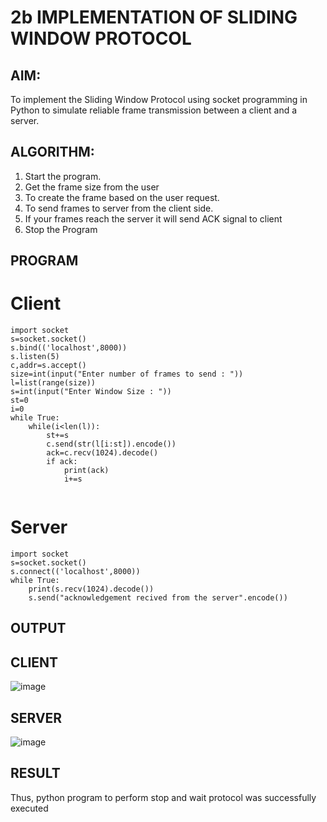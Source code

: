 # 2b IMPLEMENTATION OF SLIDING WINDOW PROTOCOL
## AIM:
To implement the Sliding Window Protocol using socket programming in Python to simulate reliable frame transmission between a client and a server.
## ALGORITHM:
1. Start the program.
2. Get the frame size from the user
3. To create the frame based on the user request.
4. To send frames to server from the client side.
5. If your frames reach the server it will send ACK signal to client
6. Stop the Program
## PROGRAM
# Client
```
import socket
s=socket.socket()
s.bind(('localhost',8000))
s.listen(5)
c,addr=s.accept()
size=int(input("Enter number of frames to send : "))
l=list(range(size))
s=int(input("Enter Window Size : "))
st=0
i=0
while True:
    while(i<len(l)):
        st+=s
        c.send(str(l[i:st]).encode())
        ack=c.recv(1024).decode()
        if ack:
            print(ack)
            i+=s


```
# Server
```
import socket
s=socket.socket()
s.connect(('localhost',8000))
while True:
    print(s.recv(1024).decode())
    s.send("acknowledgement recived from the server".encode())

```
## OUTPUT
## CLIENT

![image](https://github.com/user-attachments/assets/06ebb921-aeb5-4406-be63-ab6b4250b8e3)


## SERVER

![image](https://github.com/user-attachments/assets/71f81b0c-ad58-4a73-a30b-52be382a011c)


## RESULT
Thus, python program to perform stop and wait protocol was successfully executed
